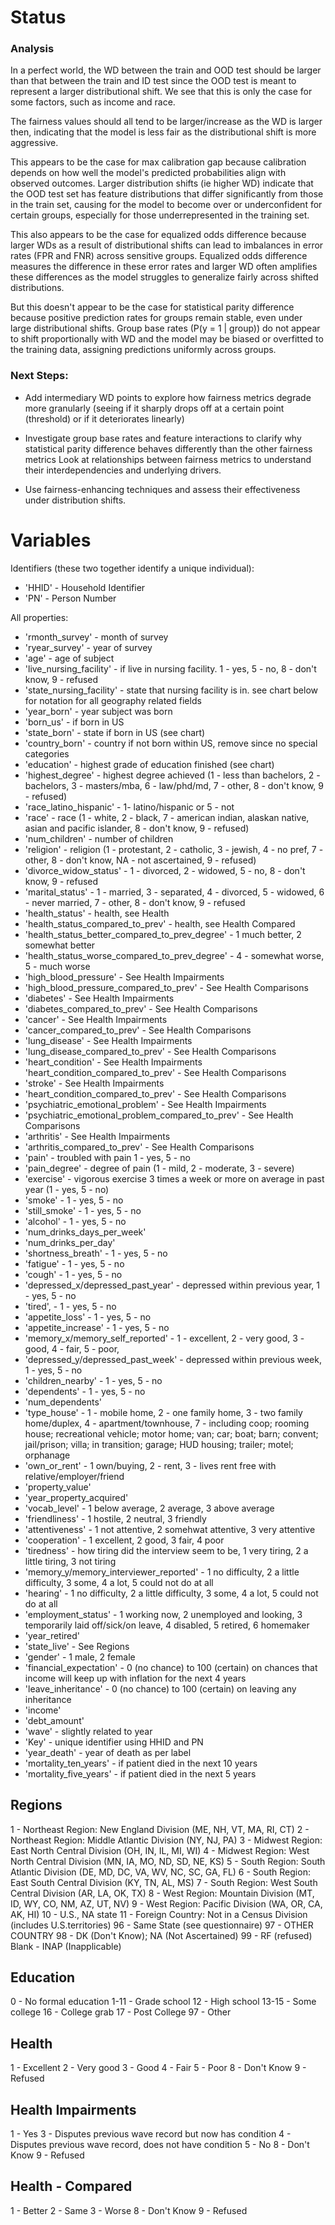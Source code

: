 # Status

### Analysis

In a perfect world, the WD between the train and OOD test should be larger than that between the train and ID test since the OOD test is meant to represent a larger distributional shift. We see that this is only the case for some factors, such as income and race.

The fairness values should all tend to be larger/increase as the WD is larger then, indicating that the model is less fair as the distributional shift is more aggressive. 

This appears to be the case for max calibration gap because calibration depends on how well the model's predicted probabilities align with observed outcomes. Larger distribution shifts (ie higher WD) indicate that the OOD test set has feature distributions that differ significantly from those in the train set, causing for the model to become over or underconfident for certain groups, especially for those underrepresented in the training set.

This also appears to be the case for equalized odds difference because larger WDs as a result of distributional shifts can lead to imbalances in error rates (FPR and FNR) across sensitive groups. Equalized odds difference measures the difference in these error rates and larger WD often amplifies these differences as the model struggles to generalize fairly across shifted distributions.

But this doesn't appear to be the case for statistical parity difference because positive prediction rates for groups remain stable, even under large distributional shifts. Group base rates (P(y = 1 | group)) do not appear to shift proportionally with WD and 
the model may be biased or overfitted to the training data, assigning predictions uniformly across groups.

### Next Steps:

- Add intermediary WD points to explore how fairness metrics degrade more granularly (seeing if it sharply drops off at a certain point (threshold) or if it deteriorates linearly)

- Investigate group base rates and feature interactions to clarify why statistical parity difference behaves differently than the other fairness metrics Look at relationships between fairness metrics to understand their interdependencies and underlying drivers.

- Use fairness-enhancing techniques and assess their effectiveness under distribution shifts.

# Variables

Identifiers (these two together identify a unique individual):

- 'HHID' - Household Identifier
- 'PN' - Person Number

All properties:

- 'rmonth_survey' - month of survey
- 'ryear_survey' - year of survey
- 'age' - age of subject
- 'live_nursing_facility' - if live in nursing facility. 1 - yes, 5 - no, 8 - don't know, 9 - refused
- 'state_nursing_facility' - state that nursing facility is in. see chart below for notation for all geography related fields
- 'year_born' - year subject was born
- 'born_us' - if born in US
- 'state_born' - state if born in US (see chart)
- 'country_born' - country if not born within US, remove since no special categories
- 'education' - highest grade of education finished (see chart)
- 'highest_degree' - highest degree achieved (1 - less than bachelors, 2 - bachelors, 3 - masters/mba, 6 - law/phd/md, 7 - other, 8 - don't know, 9 - refused)
- 'race_latino_hispanic' - 1- latino/hispanic or 5 - not
- 'race' - race (1 - white, 2 - black, 7 - american indian, alaskan native, asian and pacific islander, 8 - don't know, 9 - refused)
- 'num_children' - number of children
- 'religion' - religion (1 - protestant, 2 - catholic, 3 - jewish, 4 - no pref, 7 - other, 8 - don't know, NA - not ascertained, 9 - refused)
- 'divorce_widow_status' - 1 - divorced, 2 - widowed, 5 - no, 8 - don't know, 9 - refused
- 'marital_status' - 1 - married, 3 - separated, 4 - divorced, 5 - widowed, 6 - never married, 7 - other, 8 - don't know, 9 - refused
- 'health_status' - health, see Health
- 'health_status_compared_to_prev' - health, see Health Compared
- 'health_status_better_compared_to_prev_degree' - 1 much better, 2 somewhat better
- 'health_status_worse_compared_to_prev_degree' - 4 - somewhat worse, 5 - much worse
- 'high_blood_pressure' - See Health Impairments
- 'high_blood_pressure_compared_to_prev' - See Health Comparisons
- 'diabetes' - See Health Impairments
- 'diabetes_compared_to_prev' - See Health Comparisons
- 'cancer' - See Health Impairments
- 'cancer_compared_to_prev' - See Health Comparisons
- 'lung_disease' - See Health Impairments
- 'lung_disease_compared_to_prev' - See Health Comparisons
- 'heart_condition' - See Health Impairments
'heart_condition_compared_to_prev' - See Health Comparisons
- 'stroke' - See Health Impairments
- 'heart_condition_compared_to_prev' - See Health Comparisons
- 'psychiatric_emotional_problem' - See Health Impairments
- 'psychiatric_emotional_problem_compared_to_prev' - See Health Comparisons
- 'arthritis' - See Health Impairments
- 'arthritis_compared_to_prev' - See Health Comparisons
- 'pain' - troubled with pain 1 - yes, 5 - no
- 'pain_degree' - degree of pain (1 - mild, 2 - moderate, 3 - severe)
- 'exercise' - vigorous exercise 3 times a week or more on average in past year (1 - yes, 5 - no)
- 'smoke' - 1 - yes, 5 - no
- 'still_smoke' - 1 - yes, 5 - no
- 'alcohol' - 1 - yes, 5 - no
- 'num_drinks_days_per_week'
- 'num_drinks_per_day'
- 'shortness_breath' - 1 - yes, 5 - no
- 'fatigue' - 1 - yes, 5 - no
- 'cough' - 1 - yes, 5 - no
- 'depressed_x/depressed_past_year' - depressed within previous year, 1 - yes, 5 - no
- 'tired', - 1 - yes, 5 - no
- 'appetite_loss' - 1 - yes, 5 - no
- 'appetite_increase' - 1 - yes, 5 - no
- 'memory_x/memory_self_reported' - 1 - excellent, 2 - very good, 3 - good, 4 - fair, 5 - poor,
- 'depressed_y/depressed_past_week' - depressed within previous week, 1 - yes, 5 - no
- 'children_nearby'  - 1 - yes, 5 - no
- 'dependents'  - 1 - yes, 5 - no
- 'num_dependents'
- 'type_house' - 1 - mobile home, 2 - one family home, 3 - two family home/duplex, 4 - apartment/townhouse, 7 - including coop; rooming house; recreational
                           vehicle; motor home; van; car; boat; barn; convent;
                           jail/prison; villa; in transition; garage; HUD housing;
                           trailer; motel; orphanage
- 'own_or_rent' - 1 own/buying, 2 - rent, 3 - lives rent free with relative/employer/friend
- 'property_value'
- 'year_property_acquired'
- 'vocab_level' - 1 below average, 2 average, 3 above average
- 'friendliness' - 1 hostile, 2 neutral, 3 friendly
- 'attentiveness' - 1 not attentive, 2 somehwat attentive, 3 very attentive
- 'cooperation' - 1 excellent, 2 good, 3 fair, 4 poor
- 'tiredness' - how tiring did the interview seem to be, 1 very tiring, 2 a little tiring, 3 not tiring
- 'memory_y/memory_interviewer_reported' - 1 no difficulty, 2 a little difficulty, 3 some, 4 a lot, 5 could not do at all
- 'hearing' - 1 no difficulty, 2 a little difficulty, 3 some, 4 a lot, 5 could not do at all
- 'employment_status' - 1 working now, 2 unemployed and looking, 3 temporarily laid off/sick/on leave, 4 disabled, 5 retired, 6 homemaker
- 'year_retired'
- 'state_live' - See Regions
- 'gender' - 1 male, 2 female
- 'financial_expectation' - 0 (no chance) to 100 (certain) on chances that income will keep up with inflation for the next 4 years
- 'leave_inheritance' - 0 (no chance) to 100 (certain) on leaving any inheritance
- 'income'
- 'debt_amount'
- 'wave' - slightly related to year
- 'Key' - unique identifier using HHID and PN
- 'year_death' - year of death as per label
- 'mortality_ten_years' - if patient died in the next 10 years
- 'mortality_five_years' - if patient died in the next 5 years


## Regions

1 - Northeast Region: New England Division (ME, NH, VT, MA, RI, CT)
2 - Northeast Region: Middle Atlantic Division (NY, NJ, PA)
3 - Midwest Region: East North Central Division (OH, IN, IL, MI,
    WI)
4 - Midwest Region: West North Central Division (MN, IA, MO, ND,
    SD, NE, KS)
5 - South Region: South Atlantic Division (DE, MD, DC, VA, WV, NC,
    SC, GA, FL)
6 - South Region: East South Central Division (KY, TN, AL, MS)
7 - South Region: West South Central Division (AR, LA, OK, TX)
8 - West Region: Mountain Division (MT, ID, WY, CO, NM, AZ, UT, NV)
9 - West Region: Pacific Division (WA, OR, CA, AK, HI)
10 - U.S., NA state
11 - Foreign Country: Not in a Census Division (includes
    U.S.territories)
96 - Same State (see questionnaire)
97 - OTHER COUNTRY
98 - DK (Don't Know); NA (Not Ascertained)
99 - RF (refused)
Blank - INAP (Inapplicable)

## Education

0 - No formal education
1-11 - Grade school
12 - High school
13-15 - Some college
16 - College grab
17 - Post College
97 - Other

## Health

1 - Excellent
2 - Very good
3 - Good
4 - Fair
5 - Poor
8 - Don't Know
9 - Refused

## Health Impairments

1 - Yes
3 - Disputes previous wave record but now has condition
4 - Disputes previous wave record, does not have condition
5 - No
8 - Don't Know
9 - Refused

## Health - Compared

1 - Better
2 - Same
3 - Worse
8 - Don't Know
9 - Refused